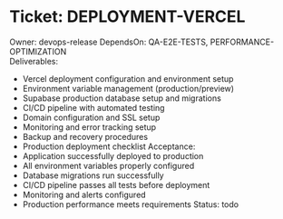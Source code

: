 # Ticket: DEPLOYMENT-VERCEL
Owner: devops-release
DependsOn: QA-E2E-TESTS, PERFORMANCE-OPTIMIZATION  
Deliverables:
- Vercel deployment configuration and environment setup
- Environment variable management (production/preview)
- Supabase production database setup and migrations
- CI/CD pipeline with automated testing
- Domain configuration and SSL setup
- Monitoring and error tracking setup
- Backup and recovery procedures
- Production deployment checklist
Acceptance:
- Application successfully deployed to production
- All environment variables properly configured
- Database migrations run successfully
- CI/CD pipeline passes all tests before deployment
- Monitoring and alerts configured
- Production performance meets requirements
Status: todo
